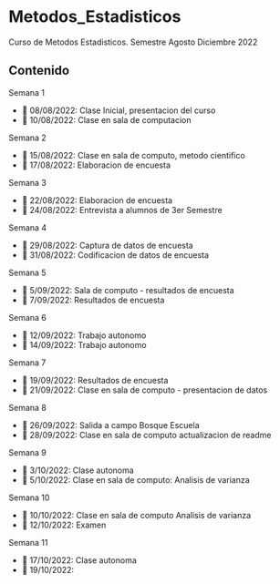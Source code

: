 # Metodos_Estadisticos
Curso de Metodos Estadisticos. Semestre Agosto Diciembre 2022

## Contenido 

Semana 1 

+ :maple_leaf: 08/08/2022: Clase Inicial, presentacion del curso 
+ :maple_leaf: 10/08/2022: Clase en sala de computacion 


Semana 2 

+ :evergreen_tree: 15/08/2022: Clase en sala de computo, metodo cientifico
+ :evergreen_tree: 17/08/2022: Elaboracion de encuesta


Semana 3 

+ :maple_leaf: 22/08/2022: Elaboracion de encuesta 
+ :maple_leaf: 24/08/2022: Entrevista a alumnos de 3er Semestre


Semana 4

+ :evergreen_tree: 29/08/2022: Captura  de datos de encuesta 
+ :evergreen_tree: 31/08/2022: Codificacion de datos de encuesta


Semana 5 

+ :maple_leaf: 5/09/2022: Sala de computo - resultados de encuesta
+ :maple_leaf: 7/09/2022: Resultados de encuesta


Semana 6 

+ :evergreen_tree: 12/09/2022: Trabajo autonomo 
+ :evergreen_tree: 14/09/2022: Trabajo autonomo


Semana 7

+ :maple_leaf: 19/09/2022: Resultados de encuesta
+ :maple_leaf: 21/09/2022: Clase en sala de computo - presentacion de datos


Semana 8 

+ :evergreen_tree: 26/09/2022: Salida a campo Bosque Escuela 
+ :evergreen_tree: 28/09/2022: Clase en sala de computo actualizacion de readme


Semana 9

+ :maple_leaf: 3/10/2022: Clase autonoma
+ :maple_leaf: 5/10/2022: Clase en sala de computo: Analisis de varianza

Semana 10 

+ :evergreen_tree: 10/10/2022: Clase en sala de computo Analisis de varianza
+ :evergreen_tree: 12/10/2022: Examen 

Semana 11 

+ :maple_leaf: 17/10/2022: Clase autonoma
+ :maple_leaf: 19/10/2022: 
